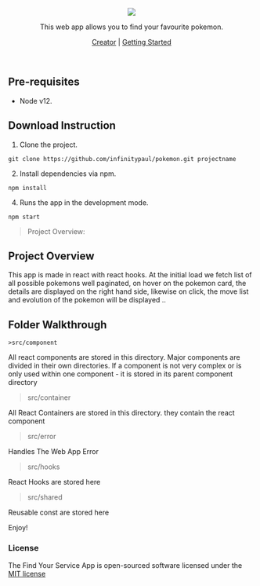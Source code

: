 <p align="center"><img src="https://raw.githubusercontent.com/infinitypaul/findyourservive/master/public/images/logo.png" /></p>
<p align="center">This web app allows you to find your favourite pokemon.</p>
<p align="center"><a href="https://instagram.com/infinitypaul">Creator</a> | <a href="">Getting Started</a></p>

<p>&nbsp;</p>

## Pre-requisites

- Node v12.

## Download Instruction

1. Clone the project.

```
git clone https://github.com/infinitypaul/pokemon.git projectname
```

2. Install dependencies via npm.

```
npm install 
```

4. Runs the app in the development mode.

```
npm start
```



> Project Overview:

## Project Overview

This app is made in react with react hooks. At the initial load we fetch list of all possible pokemons well paginated, on hover on the pokemon card, the details are displayed on the right hand side, likewise on click, the move list and evolution of the pokemon will be displayed ..


## Folder Walkthrough
   
    >src/component
     
   All react components are stored in this directory. Major components are divided in their own directories. If a component is not very complex or is only used within one component - it is stored in its parent component directory
   
   >src/container
   
   All React Containers are stored in this directory. they contain the react component
   
   >src/error
   
   Handles The Web App Error
   
   >src/hooks
   
   React Hooks are stored here
   
   >src/shared
   
   Reusable const are stored here
   
 

Enjoy!

### License

The  Find Your Service App is open-sourced software licensed under the [MIT license](http://opensource.org/licenses/MIT)